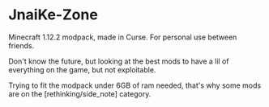 # JnaiKe-Zone
Minecraft 1.12.2 modpack, made in Curse. For personal use between friends.

Don't know the future, but looking at the best mods to have a lil of everything on the game, but not exploitable.

Trying to fit the modpack under 6GB of ram needed, that's why some mods are on the [rethinking/side_note] category.
